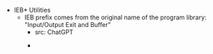 - IEB* Utilities
	- IEB prefix comes from the original name of the program library: "Input/Output Exit and Buffer"
		- src: ChatGPT
		- >